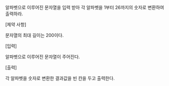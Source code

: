 알파벳으로 이루어진 문자열을 입력 받아 각 알파벳을 1부터 26까지의 숫자로 변환하여 출력하라.

[제약 사항]

문자열의 최대 길이는 200이다.

[입력]

알파벳으로 이루어진 문자열이 주어진다.

[출력]

각 알파벳을 숫자로 변환한 결과값을 빈 칸을 두고 출력한다.
